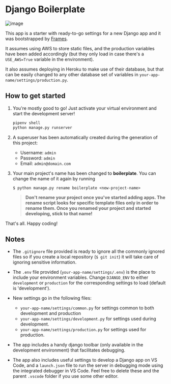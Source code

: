 
# Django Boilerplate

![image](https://res.cloudinary.com/gbrachetta/image/upload/v1607301400/oob_bfglzw.jpg)

This app is a starter with ready-to-go settings for a new Django app and it was bootstrapped by [Frames](https://github.com/GBrachetta/frames).

It assumes using AWS to store static files, and the production variables have been added accordingly (but they only load in case there's a `USE_AWS=True` variable in the environment).

It also assumes deploying in Heroku to make use of their database, but that can be easily changed to any other database set of variables in `your-app-name/settings/production.py`.

## How to get started

1. You're mostly good to go! Just activate your virtual environment and start the development server!

     ```bash
     pipenv shell
     python manage.py runserver
     ```

2. A superuser has been automatically created during the generation of this project:

     - Username: `admin`
     - Password: `admin`
     - Email: `admin@domain.com`

3. Your main project's name has been changed to **boilerplate**. You can change the name of it again by running

    `$ python manage.py rename boilerplate <new-project-name>`

    > **Don't rename your project once you've started adding apps. The rename script looks for specific template files only in order to rename them. Once you renamed your project and started developing, stick to that name!**

That's all. Happy coding!

## Notes

- The `.gitignore` file provided is ready to ignore all the commonly ignored files so if you create a local repository (`$ git init`) it will take care of ignoring sensitive information.

- The `.env` file provided (`your-app-name/settings/.env`) is the place to include your environment variables. Change `DJANGO_ENV` to either `development` or `production` for the corresponding settings to load (default is 'development').

- New settings go in the following files:

  - `your-app-name/settings/common.py` for settings common to both development and production
  - `your-app-name/settings/development.py` for settings used during development.
  - `your-app-name/settings/production.py` for settings used for production.

- The app includes a handy django toolbar (only available in the development environment) that facilitates debugging.

- The app also includes useful settings to develop a Django app on VS Code, and a `launch.json` file to run the server in debugging mode using the integrated debugger in VS Code. Feel free to delete these and the parent `.vscode` folder if you use some other editor.

